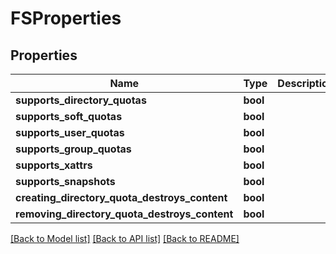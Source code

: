 # FSProperties

## Properties

Name | Type | Description | Notes
------------ | ------------- | ------------- | -------------
**supports_directory_quotas** | **bool** |  | 
**supports_soft_quotas** | **bool** |  | 
**supports_user_quotas** | **bool** |  | 
**supports_group_quotas** | **bool** |  | 
**supports_xattrs** | **bool** |  | 
**supports_snapshots** | **bool** |  | 
**creating_directory_quota_destroys_content** | **bool** |  | 
**removing_directory_quota_destroys_content** | **bool** |  | 

[[Back to Model list]](../#documentation-for-models) [[Back to API list]](../#documentation-for-api-endpoints) [[Back to README]](../)


